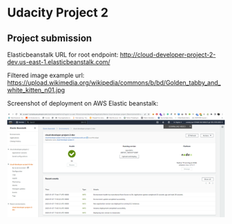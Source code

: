 # Udacity Project 2

## Project submission

Elasticbeanstalk URL for root endpoint: http://cloud-developer-project-2-dev.us-east-1.elasticbeanstalk.com/

Filtered image example url: https://upload.wikimedia.org/wikipedia/commons/b/bd/Golden_tabby_and_white_kitten_n01.jpg

Screenshot of deployment on AWS Elastic beanstalk:

![Deplyment Screenshot](deployment_screenshots/Screenshot-2023-01-07.png?raw=true "Title")